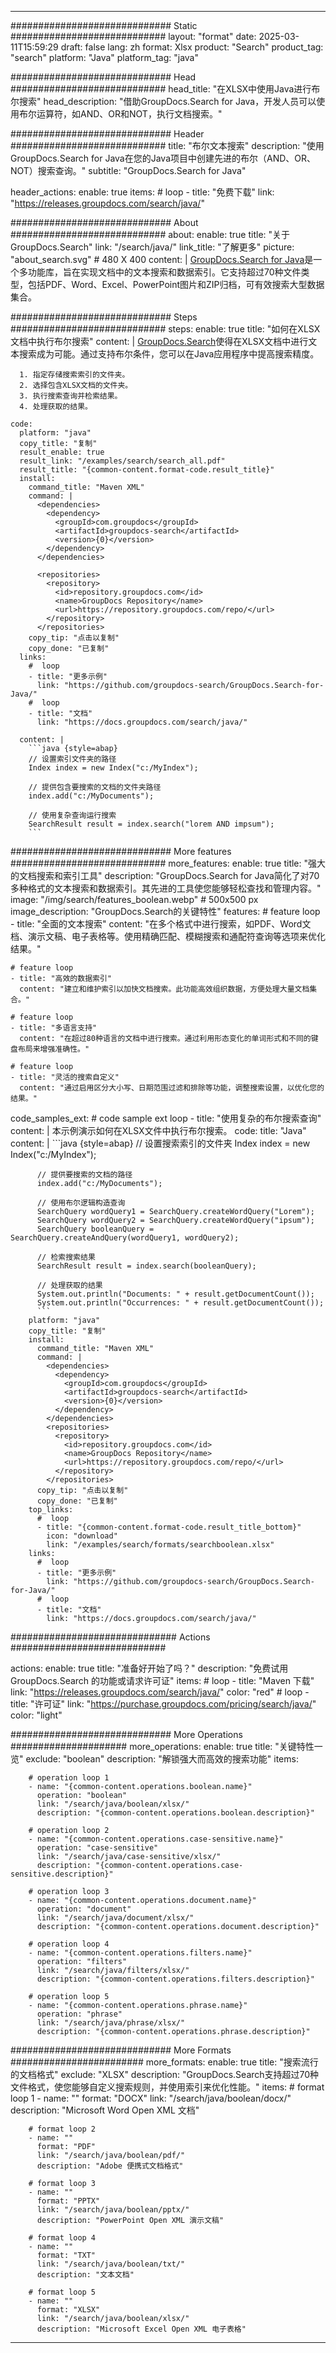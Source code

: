 
---
############################# Static ############################
layout: "format"
date:  2025-03-11T15:59:29
draft: false
lang: zh
format: Xlsx
product: "Search"
product_tag: "search"
platform: "Java"
platform_tag: "java"

############################# Head ############################
head_title: "在XLSX中使用Java进行布尔搜索"
head_description: "借助GroupDocs.Search for Java，开发人员可以使用布尔运算符，如AND、OR和NOT，执行文档搜索。"

############################# Header ############################
title: "布尔文本搜索" 
description: "使用GroupDocs.Search for Java在您的Java项目中创建先进的布尔（AND、OR、NOT）搜索查询。"
subtitle: "GroupDocs.Search for Java" 

header_actions:
  enable: true
  items:
    #  loop
    - title: "免费下载"
      link: "https://releases.groupdocs.com/search/java/"
      
############################# About ############################
about:
    enable: true
    title: "关于GroupDocs.Search"
    link: "/search/java/"
    link_title: "了解更多"
    picture: "about_search.svg" # 480 X 400
    content: |
       [GroupDocs.Search for Java](/search/java/)是一个多功能库，旨在实现文档中的文本搜索和数据索引。它支持超过70种文件类型，包括PDF、Word、Excel、PowerPoint图片和ZIP归档，可有效搜索大型数据集合。

############################# Steps ############################
steps:
    enable: true
    title: "如何在XLSX文档中执行布尔搜索"
    content: |
      [GroupDocs.Search](/search/java/)使得在XLSX文档中进行文本搜索成为可能。通过支持布尔条件，您可以在Java应用程序中提高搜索精度。
      
      1. 指定存储搜索索引的文件夹。
      2. 选择包含XLSX文档的文件夹。
      3. 执行搜索查询并检索结果。
      4. 处理获取的结果。
   
    code:
      platform: "java"
      copy_title: "复制"
      result_enable: true
      result_link: "/examples/search/search_all.pdf"
      result_title: "{common-content.format-code.result_title}"
      install:
        command_title: "Maven XML"
        command: |
          <dependencies>
            <dependency>
              <groupId>com.groupdocs</groupId>
              <artifactId>groupdocs-search</artifactId>
              <version>{0}</version>
            </dependency>
          </dependencies>

          <repositories>
            <repository>
              <id>repository.groupdocs.com</id>
              <name>GroupDocs Repository</name>
              <url>https://repository.groupdocs.com/repo/</url>
            </repository>
          </repositories>
        copy_tip: "点击以复制"
        copy_done: "已复制"
      links:
        #  loop
        - title: "更多示例"
          link: "https://github.com/groupdocs-search/GroupDocs.Search-for-Java/"
        #  loop
        - title: "文档"
          link: "https://docs.groupdocs.com/search/java/"
          
      content: |
        ```java {style=abap}
        // 设置索引文件夹的路径
        Index index = new Index("c:/MyIndex");

        // 提供包含要搜索的文档的文件夹路径
        index.add("c:/MyDocuments");

        // 使用复杂查询运行搜索
        SearchResult result = index.search("lorem AND impsum");
        ```            

############################# More features ############################
more_features:
  enable: true
  title: "强大的文档搜索和索引工具"
  description: "GroupDocs.Search for Java简化了对70多种格式的文本搜索和数据索引。其先进的工具使您能够轻松查找和管理内容。"
  image: "/img/search/features_boolean.webp" # 500x500 px
  image_description: "GroupDocs.Search的关键特性"
  features:
    # feature loop
    - title: "全面的文本搜索"
      content: "在多个格式中进行搜索，如PDF、Word文档、演示文稿、电子表格等。使用精确匹配、模糊搜索和通配符查询等选项来优化结果。"

    # feature loop
    - title: "高效的数据索引"
      content: "建立和维护索引以加快文档搜索。此功能高效组织数据，方便处理大量文档集合。"

    # feature loop
    - title: "多语言支持"
      content: "在超过80种语言的文档中进行搜索。通过利用形态变化的单词形式和不同的键盘布局来增强准确性。"

    # feature loop
    - title: "灵活的搜索自定义"
      content: "通过启用区分大小写、日期范围过滤和排除等功能，调整搜索设置，以优化您的结果。"
      
  code_samples_ext:
    # code sample ext loop
    - title: "使用复杂的布尔搜索查询"
      content: |
        本示例演示如何在XLSX文件中执行布尔搜索。
      code:
        title: "Java"
        content: |
          ```java {style=abap}
          // 设置搜索索引的文件夹
          Index index = new Index("c:/MyIndex");
              
          // 提供要搜索的文档的路径
          index.add("c:/MyDocuments");

          // 使用布尔逻辑构造查询
          SearchQuery wordQuery1 = SearchQuery.createWordQuery("Lorem");
          SearchQuery wordQuery2 = SearchQuery.createWordQuery("ipsum");
          SearchQuery booleanQuery = SearchQuery.createAndQuery(wordQuery1, wordQuery2);

          // 检索搜索结果
          SearchResult result = index.search(booleanQuery);
          
          // 处理获取的结果
          System.out.println("Documents: " + result.getDocumentCount());
          System.out.println("Occurrences: " + result.getDocumentCount());
          ```
        platform: "java"
        copy_title: "复制"
        install:
          command_title: "Maven XML"
          command: |
            <dependencies>
              <dependency>
                <groupId>com.groupdocs</groupId>
                <artifactId>groupdocs-search</artifactId>
                <version>{0}</version>
              </dependency>
            </dependencies>
            <repositories>
              <repository>
                <id>repository.groupdocs.com</id>
                <name>GroupDocs Repository</name>
                <url>https://repository.groupdocs.com/repo/</url>
              </repository>
            </repositories>
          copy_tip: "点击以复制"
          copy_done: "已复制"
        top_links:
          #  loop
          - title: "{common-content.format-code.result_title_bottom}"
            icon: "download"
            link: "/examples/search/formats/searchboolean.xlsx"
        links:
          #  loop
          - title: "更多示例"
            link: "https://github.com/groupdocs-search/GroupDocs.Search-for-Java/"
          #  loop
          - title: "文档"
            link: "https://docs.groupdocs.com/search/java/"
            

            


############################## Actions ############################

actions:
  enable: true
  title: "准备好开始了吗？"
  description: "免费试用 GroupDocs.Search 的功能或请求许可证"
  items:
    #  loop
    - title: "Maven 下载"
      link: "https://releases.groupdocs.com/search/java/"
      color: "red"
        #  loop
    - title: "许可证"
      link: "https://purchase.groupdocs.com/pricing/search/java/"
      color: "light"


############################# More Operations #####################
more_operations:
    enable: true
    title: "关键特性一览"
    exclude: "boolean"
    description: "解锁强大而高效的搜索功能"
    items: 
          
        # operation loop 1
        - name: "{common-content.operations.boolean.name}"
          operation: "boolean"
          link: "/search/java/boolean/xlsx/"
          description: "{common-content.operations.boolean.description}"

        # operation loop 2
        - name: "{common-content.operations.case-sensitive.name}"
          operation: "case-sensitive"
          link: "/search/java/case-sensitive/xlsx/"
          description: "{common-content.operations.case-sensitive.description}"

        # operation loop 3
        - name: "{common-content.operations.document.name}"
          operation: "document"
          link: "/search/java/document/xlsx/"
          description: "{common-content.operations.document.description}"

        # operation loop 4
        - name: "{common-content.operations.filters.name}"
          operation: "filters"
          link: "/search/java/filters/xlsx/"
          description: "{common-content.operations.filters.description}"

        # operation loop 5
        - name: "{common-content.operations.phrase.name}"
          operation: "phrase"
          link: "/search/java/phrase/xlsx/"
          description: "{common-content.operations.phrase.description}"
          
        
          
############################# More Formats ########################
more_formats:
    enable: true
    title: "搜索流行的文档格式"
    exclude: "XLSX"
    description: "GroupDocs.Search支持超过70种文件格式，使您能够自定义搜索规则，并使用索引来优化性能。"
    items: 
        # format loop 1
        - name: ""
          format: "DOCX"
          link: "/search/java/boolean/docx/"
          description: "Microsoft Word Open XML 文档"
          
        # format loop 2
        - name: ""
          format: "PDF"
          link: "/search/java/boolean/pdf/"
          description: "Adobe 便携式文档格式"
          
        # format loop 3
        - name: ""
          format: "PPTX"
          link: "/search/java/boolean/pptx/"
          description: "PowerPoint Open XML 演示文稿"

        # format loop 4
        - name: ""
          format: "TXT"
          link: "/search/java/boolean/txt/"
          description: "文本文档"
          
        # format loop 5
        - name: ""
          format: "XLSX"
          link: "/search/java/boolean/xlsx/"
          description: "Microsoft Excel Open XML 电子表格"
  

---